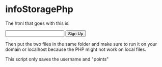 # infoStoragePhp
The html that goes with this is:

<form method="POST" action="saveFile.php">
  <input name="username">
  <button type="submit">Sign Up</button>
</form>

Then put the two files in the same folder and make sure to run it on your domain or localhost because the PHP might not work on local files.

This script only saves the username and "points"
